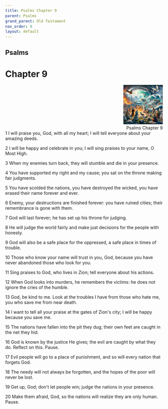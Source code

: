 ```yaml
---
title: Psalms Chapter 9
parent: Psalms
grand_parent: Old Testament
nav_order: 9
layout: default
---
```


## Psalms

# Chapter 9

<div style="clear: both; text-align: right;">
    <img src="/assets/Image/Psalms/500/9.jpg" alt="Psalms Chapter 9" class="chapter-image" style="max-width: 25%; height: auto;"/>
    <figcaption style="font-size: 14px;">Psalms Chapter 9</figcaption>
</div>
1 I will praise you, God, with all my heart; I will tell everyone about your amazing deeds.

2 I will be happy and celebrate in you; I will sing praises to your name, O Most High.

3 When my enemies turn back, they will stumble and die in your presence.

4 You have supported my right and my cause; you sat on the throne making fair judgments.

5 You have scolded the nations, you have destroyed the wicked, you have erased their name forever and ever.

6 Enemy, your destructions are finished forever: you have ruined cities; their remembrance is gone with them.

7 God will last forever; he has set up his throne for judging.

8 He will judge the world fairly and make just decisions for the people with honesty.

9 God will also be a safe place for the oppressed, a safe place in times of trouble.

10 Those who know your name will trust in you, God, because you have never abandoned those who look for you.

11 Sing praises to God, who lives in Zion; tell everyone about his actions.

12 When God looks into murders, he remembers the victims: he does not ignore the cries of the humble.

13 God, be kind to me. Look at the troubles I have from those who hate me, you who save me from near death.

14 I want to tell all your praise at the gates of Zion's city; I will be happy because you save me.

15 The nations have fallen into the pit they dug; their own feet are caught in the net they hid.

16 God is known by the justice He gives; the evil are caught by what they do. Reflect on this. Pause.

17 Evil people will go to a place of punishment, and so will every nation that forgets God.

18 The needy will not always be forgotten, and the hopes of the poor will never be lost.

19 Get up, God; don't let people win; judge the nations in your presence.

20 Make them afraid, God, so the nations will realize they are only human. Pause.


